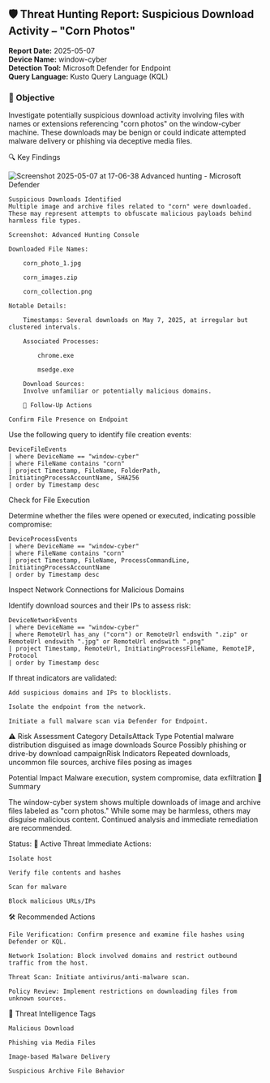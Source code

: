 ## 🛡️ Threat Hunting Report: Suspicious Download Activity – "Corn Photos"

**Report Date:** 2025-05-07  
**Device Name:** window-cyber  
**Detection Tool:** Microsoft Defender for Endpoint  
**Query Language:** Kusto Query Language (KQL)  

### 🎯 Objective

Investigate potentially suspicious download activity involving files with names or extensions referencing "corn photos" on the window-cyber machine. These downloads may be benign or could indicate attempted malware delivery or phishing via deceptive media files.



🔍 Key Findings


![Screenshot 2025-05-07 at 17-06-38 Advanced hunting - Microsoft Defender](https://github.com/user-attachments/assets/81e25a8f-5439-4774-ae65-0374b7cd0d1f)



    Suspicious Downloads Identified
    Multiple image and archive files related to "corn" were downloaded. These may represent attempts to obfuscate malicious payloads behind harmless file types.

    Screenshot: Advanced Hunting Console

    Downloaded File Names:

        corn_photo_1.jpg

        corn_images.zip

        corn_collection.png

    Notable Details:

        Timestamps: Several downloads on May 7, 2025, at irregular but clustered intervals.

        Associated Processes:

            chrome.exe

            msedge.exe

        Download Sources:
        Involve unfamiliar or potentially malicious domains.

        🧪 Follow-Up Actions

    Confirm File Presence on Endpoint
    

 Use the following query to identify file creation events:

    DeviceFileEvents
    | where DeviceName == "window-cyber"
    | where FileName contains "corn"
    | project Timestamp, FileName, FolderPath, InitiatingProcessAccountName, SHA256
    | order by Timestamp desc

Check for File Execution

Determine whether the files were opened or executed, indicating possible compromise:

    DeviceProcessEvents
    | where DeviceName == "window-cyber"
    | where FileName contains "corn"
    | project Timestamp, FileName, ProcessCommandLine, InitiatingProcessAccountName
    | order by Timestamp desc

Inspect Network Connections for Malicious Domains

Identify download sources and their IPs to assess risk:

    DeviceNetworkEvents
    | where DeviceName == "window-cyber"
    | where RemoteUrl has_any ("corn") or RemoteUrl endswith ".zip" or RemoteUrl endswith ".jpg" or RemoteUrl endswith ".png"
    | project Timestamp, RemoteUrl, InitiatingProcessFileName, RemoteIP, Protocol
    | order by Timestamp desc


If threat indicators are validated:

    Add suspicious domains and IPs to blocklists.

    Isolate the endpoint from the network.

    Initiate a full malware scan via Defender for Endpoint.

⚠️ Risk Assessment
Category	DetailsAttack Type	Potential malware distribution disguised as image downloads Source	Possibly phishing or drive-by download campaignRisk Indicators	Repeated downloads, uncommon file sources, archive files posing as images

Potential Impact	Malware execution, system compromise, data exfiltration
🚨 Summary

The window-cyber system shows multiple downloads of image and archive files labeled as "corn photos." While some may be harmless, others may disguise malicious content. Continued analysis and immediate remediation are recommended.

Status: 🚨 Active Threat
Immediate Actions:

    

    Isolate host

    Verify file contents and hashes

    Scan for malware

    Block malicious URLs/IPs

🛠️ Recommended Actions

    File Verification: Confirm presence and examine file hashes using Defender or KQL.

    Network Isolation: Block involved domains and restrict outbound traffic from the host.

    Threat Scan: Initiate antivirus/anti-malware scan.

    Policy Review: Implement restrictions on downloading files from unknown sources.

🧠 Threat Intelligence Tags

    Malicious Download

    Phishing via Media Files

    Image-based Malware Delivery

    Suspicious Archive File Behavior
